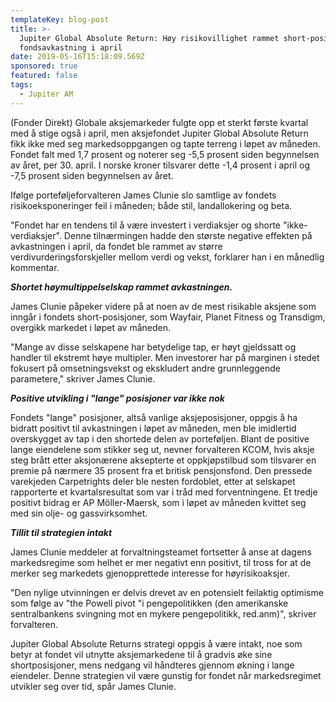 ```yaml
---
templateKey: blog-post
title: >-
  Jupiter Global Absolute Return: Høy risikovillighet rammet short-posisjoner og
  fondsavkastning i april
date: 2019-05-16T15:18:09.569Z
sponsored: true
featured: false
tags:
  - Jupiter AM
---
```

(Fonder Direkt) Globale aksjemarkeder fulgte opp et sterkt første kvartal med å stige også i april, men aksjefondet Jupiter Global Absolute Return fikk ikke med seg markedsoppgangen og tapte terreng i løpet av måneden. Fondet falt med 1,7 prosent og noterer seg -5,5 prosent siden begynnelsen av året, per 30. april. I norske kroner tilsvarer dette -1,4 prosent i april og -7,5 prosent siden begynnelsen av året.



Ifølge porteføljeforvalteren James Clunie slo samtlige av fondets risikoeksponeringer feil i måneden; både stil, landallokering og beta.



"Fondet har en tendens til å være investert i verdiaksjer og shorte "ikke-verdiaksjer". Denne tilnærmingen hadde den største negative effekten på avkastningen i april, da fondet ble rammet av større verdivurderingsforskjeller mellom verdi og vekst, forklarer han i en månedlig kommentar.



**_Shortet høymultippelselskap rammet avkastningen._**



James Clunie påpeker videre på at noen av de mest risikable aksjene som inngår i fondets short-posisjoner, som Wayfair, Planet Fitness og Transdigm, overgikk markedet i løpet av måneden.



"Mange av disse selskapene har betydelige tap, er høyt gjeldssatt og handler til ekstremt høye multipler. Men investorer har på marginen i stedet fokusert på omsetningsvekst og ekskludert andre grunnleggende parametere," skriver James Clunie.



**_Positive utvikling i "lange" posisjoner var ikke nok_**



Fondets "lange" posisjoner, altså vanlige aksjeposisjoner, oppgis å ha bidratt positivt til avkastningen i løpet av måneden, men ble imidlertid overskygget av tap i den shortede delen av porteføljen. Blant de positive lange eiendelene som stikker seg ut, nevner forvalteren KCOM, hvis aksje steg brått etter aksjonærene aksepterte et oppkjøpstilbud som tilsvarer en premie på nærmere 35 prosent fra et britisk pensjonsfond. Den pressede varekjeden Carpetrights deler ble nesten fordoblet, etter at selskapet rapporterte et kvartalsresultat som var i tråd med forventningene. Et tredje positivt bidrag er AP Möller-Maersk, som i løpet av måneden kvittet seg med sin olje- og gassvirksomhet.



**_Tillit til strategien intakt_**



James Clunie meddeler at forvaltningsteamet fortsetter å anse at dagens markedsregime som helhet er mer negativt enn positivt, til tross for at de merker seg markedets gjenopprettede interesse for høyrisikoaksjer.



"Den nylige utvinningen er delvis drevet av en potensielt feilaktig optimisme som følge av "the Powell pivot "i pengepolitikken (den amerikanske sentralbankens svingning mot en mykere pengepolitikk, red.anm)", skriver forvalteren.



Jupiter Global Absolute Returns strategi oppgis å være intakt, noe som betyr at fondet vil utnytte aksjemarkedene til å gradvis øke sine shortposisjoner, mens nedgang vil håndteres gjennom økning i lange eiendeler. Denne strategien vil være gunstig for fondet når markedsregimet utvikler seg over tid, spår James Clunie.
